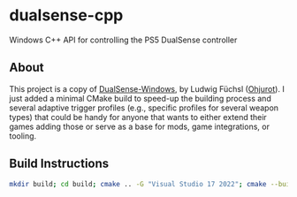# dualsense-cpp
Windows C++ API for controlling the PS5 DualSense controller


## About

This project is a copy of [DualSense-Windows][Dualsense-github],
by Ludwig Füchsl ([Ohjurot][Ohjurot-github]).
I just added a minimal CMake build to speed-up the building process and several
adaptive trigger profiles (e.g., specific profiles for several weapon types)
that could be handy for anyone that wants to either extend their games adding
those or serve as a base for mods, game integrations, or tooling.

[DualSense-github]: https://github.com/Ohjurot/DualSense-Windows
[Ohjurot-github]: https://github.com/Ohjurot


## Build Instructions

```bash
mkdir build; cd build; cmake .. -G "Visual Studio 17 2022"; cmake --build . --config Release;
```
